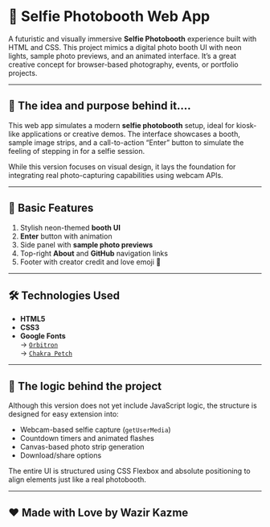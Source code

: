 # 🤳 Selfie Photobooth Web App

A futuristic and visually immersive **Selfie Photobooth** experience built with HTML and CSS. This project mimics a digital photo booth UI with neon lights, sample photo previews, and an animated interface. It’s a great creative concept for browser-based photography, events, or portfolio projects.

---

## **📌 The idea and purpose behind it….**

This web app simulates a modern **selfie photobooth** setup, ideal for kiosk-like applications or creative demos. The interface showcases a booth, sample image strips, and a call-to-action “Enter” button to simulate the feeling of stepping in for a selfie session.

While this version focuses on visual design, it lays the foundation for integrating real photo-capturing capabilities using webcam APIs.

---

## 🔧 Basic Features

1. Stylish neon-themed **booth UI**
2. **Enter** button with animation
3. Side panel with **sample photo previews**
4. Top-right **About** and **GitHub** navigation links
5. Footer with creator credit and love emoji 💖

---

## 🛠️ Technologies Used

- **HTML5**
- **CSS3**
- **Google Fonts**  
  → [`Orbitron`](https://fonts.google.com/specimen/Orbitron)  
  → [`Chakra Petch`](https://fonts.google.com/specimen/Chakra+Petch)

---


## 🧠 The logic behind the project

Although this version does not yet include JavaScript logic, the structure is designed for easy extension into:

- Webcam-based selfie capture (`getUserMedia`)
- Countdown timers and animated flashes
- Canvas-based photo strip generation
- Download/share options

The entire UI is structured using CSS Flexbox and absolute positioning to align elements just like a real photobooth.

---
## ❤️ Made with Love by Wazir Kazme
